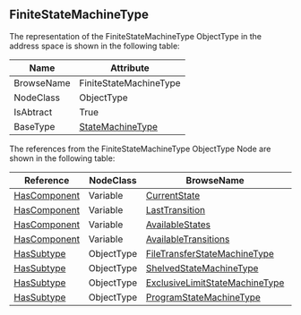 <!-- objecttype -->
## FiniteStateMachineType
  
The representation of the FiniteStateMachineType ObjectType in the address space is shown in the following table:  

|Name|Attribute|
|---|---|
|BrowseName|FiniteStateMachineType|
|NodeClass|ObjectType|
|IsAbtract|True|
|BaseType|[StateMachineType](../../../Part5/ObjectTypes/StateMachineType/readme.md)|

The references from the FiniteStateMachineType ObjectType Node are shown in the following table:  

|Reference|NodeClass|BrowseName|DataType|TypeDefinition|ModellingRule|
|---|---|---|---|---|---|
|[HasComponent](../../../Part3/ReferenceTypes/HasComponent/readme.md)|Variable|[CurrentState](#CurrentState)|[LocalizedText](../../../Part3/DataTypes/LocalizedText/readme.md)|[FiniteStateVariableType](../../Part5/VariableTypes/FiniteStateVariableType/readme.md)|[Mandatory](../../Objects/Mandatory/readme.md)|
|[HasComponent](../../../Part3/ReferenceTypes/HasComponent/readme.md)|Variable|[LastTransition](#LastTransition)|[LocalizedText](../../../Part3/DataTypes/LocalizedText/readme.md)|[FiniteTransitionVariableType](../../Part5/VariableTypes/FiniteTransitionVariableType/readme.md)|[Optional](../../Objects/Optional/readme.md)|
|[HasComponent](../../../Part3/ReferenceTypes/HasComponent/readme.md)|Variable|[AvailableStates](#AvailableStates)|[NodeId](../../../Part3/DataTypes/NodeId/readme.md)[]|[BaseDataVariableType](../../Part5/VariableTypes/BaseDataVariableType/readme.md)|[Optional](../../Objects/Optional/readme.md)|
|[HasComponent](../../../Part3/ReferenceTypes/HasComponent/readme.md)|Variable|[AvailableTransitions](#AvailableTransitions)|[NodeId](../../../Part3/DataTypes/NodeId/readme.md)[]|[BaseDataVariableType](../../Part5/VariableTypes/BaseDataVariableType/readme.md)|[Optional](../../Objects/Optional/readme.md)|
|[HasSubtype](../../../Part3/ReferenceTypes/HasSubtype/readme.md)|ObjectType|[FileTransferStateMachineType](#FileTransferStateMachineType)||||
|[HasSubtype](../../../Part3/ReferenceTypes/HasSubtype/readme.md)|ObjectType|[ShelvedStateMachineType](#ShelvedStateMachineType)||||
|[HasSubtype](../../../Part3/ReferenceTypes/HasSubtype/readme.md)|ObjectType|[ExclusiveLimitStateMachineType](#ExclusiveLimitStateMachineType)||||
|[HasSubtype](../../../Part3/ReferenceTypes/HasSubtype/readme.md)|ObjectType|[ProgramStateMachineType](#ProgramStateMachineType)||||



